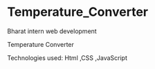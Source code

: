 # Temperature_Converter
Bharat intern web development 


Temperature Converter 


Technologies used: Html ,CSS ,JavaScript
